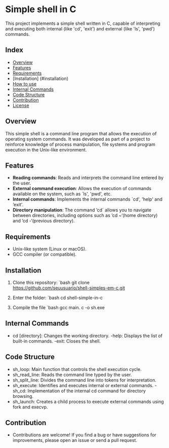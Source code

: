 # Simple shell in C

This project implements a simple shell written in C, capable of interpreting and executing both internal (like 'cd', 'exit') and external (like  'ls', 'pwd') commands.

## Index

- [Overview](#overview)
- [Features](#features)
- [Requirements](#requirements)
- [Installation] (#installation)
- [How to use](#how-to-use)
- [Internal Commands](#internal-commands)
- [Code Structure](#code-structure)
- [Contribution](#contribution)
- [License](#license)

## Overview

This simple shell is a command line program that allows the execution of operating system commands. It was developed as part of a project to reinforce knowledge of process manipulation, file systems and program execution in the Unix-like environment.

## Features

- **Reading commands**: Reads and interprets the command line entered by the user.
- **External command execution**: Allows the execution of commands available on the system, such as `ls', 'pwd', etc.
- **Internal commands**: Implements the internal commands `cd', 'help' and ’exit'.
- **Directory manipulation**: The command ’cd` allows you to navigate between directories, including options such as ’cd ~‘(home directory) and ’cd -‘(previous directory).

## Requirements

- Unix-like system (Linux or macOS).
- GCC compiler (or compatible).

## Installation

1. Clone this repository:
   `bash
   git clone https://github.com/seuusuario/shell-simples-em-c.git

2. Enter the folder:
   `bash
    cd shell-simple-in-c

3. Compile the file
    `bash
    gcc main. c -o sh.exe

## Internal Commands

- cd [directory]: Changes the working directory.
-help: Displays the list of built-in commands.
-exit: Closes the shell.

## Code Structure

- sh_loop: Main function that controls the shell execution cycle.
- sh_read_line: Reads the command line typed by the user.
- sh_split_line: Divides the command line into tokens for interpretation.
- sh_execute: Identifies and executes internal or external commands.
-sh_cd: Implementation of the internal cd command for directory browsing.
- sh_launch: Creates a child process to execute external commands using fork and execvp.

## Contribution

- Contributions are welcome! If you find a bug or have suggestions for improvements, please open an issue or send a pull request.